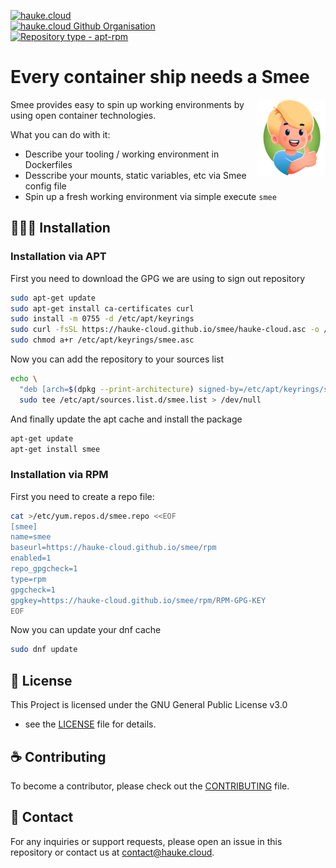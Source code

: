 

<a href="https://hauke.cloud" target="_blank"><img src="https://img.shields.io/badge/home-hauke.cloud-brightgreen" alt="hauke.cloud" style="display: block;" /></a>
<a href="https://github.com/hauke-cloud" target="_blank"><img src="https://img.shields.io/badge/github-hauke.cloud-blue" alt="hauke.cloud Github Organisation" style="display: block;" /></a>
<a href="https://github.com/hauke-cloud/readme-management" target="_blank"><img src="https://img.shields.io/badge/template-apt-rpm-orange" alt="Repository type - apt-rpm" style="display: block;" /></a>


# Every container ship needs a Smee


<img src="https://raw.githubusercontent.com/hauke-cloud/.github/main/resources/img/organisation-logo-small.png" alt="hauke.cloud logo" width="109" height="123" align="right">


Smee provides easy to spin up working environments by using open container technologies.

What you can do with it:
- Describe your tooling / working environment in Dockerfiles
- Desscribe your mounts, static variables, etc via Smee config file
- Spin up a fresh working environment via simple execute ```smee```





## 👨🏻‍🔧 Installation
### Installation via APT
First you need to download the GPG we are using to sign out repository
```bash
sudo apt-get update
sudo apt-get install ca-certificates curl
sudo install -m 0755 -d /etc/apt/keyrings
sudo curl -fsSL https://hauke-cloud.github.io/smee/hauke-cloud.asc -o /etc/apt/keyrings/smee.asc
sudo chmod a+r /etc/apt/keyrings/smee.asc
```

Now you can add the repository to your sources list
```bash
echo \
  "deb [arch=$(dpkg --print-architecture) signed-by=/etc/apt/keyrings/smee.asc] https://hauke-cloud.github.io/smee/apt main stable" | \
  sudo tee /etc/apt/sources.list.d/smee.list > /dev/null
```

And finally update the apt cache and install the package
```bash
apt-get update
apt-get install smee
```

### Installation via RPM
First you need to create a repo file:
```bash
cat >/etc/yum.repos.d/smee.repo <<EOF
[smee]
name=smee
baseurl=https://hauke-cloud.github.io/smee/rpm
enabled=1
repo_gpgcheck=1
type=rpm
gpgcheck=1
gpgkey=https://hauke-cloud.github.io/smee/rpm/RPM-GPG-KEY
EOF
```

Now you can update your dnf cache
```bash
sudo dnf update
```



## 📄 License

This Project is licensed under the GNU General Public License v3.0

- see the [LICENSE](LICENSE) file for details.


## :coffee: Contributing

To become a contributor, please check out the [CONTRIBUTING](CONTRIBUTING.md) file.


## :email: Contact

For any inquiries or support requests, please open an issue in this
repository or contact us at [contact@hauke.cloud](mailto:contact@hauke.cloud).

